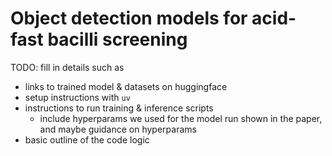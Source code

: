 # Object detection models for acid-fast bacilli screening

TODO: fill in details such as
- links to trained model & datasets on huggingface
- setup instructions with `uv`
- instructions to run training & inference scripts
    - include hyperparams we used for the model run shown in the paper, and maybe guidance on hyperparams 
- basic outline of the code logic
